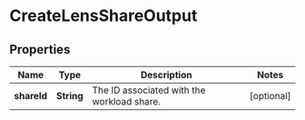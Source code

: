 

# CreateLensShareOutput


## Properties

| Name | Type | Description | Notes |
|------------ | ------------- | ------------- | -------------|
|**shareId** | **String** | The ID associated with the workload share. |  [optional] |



